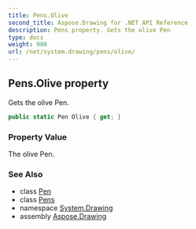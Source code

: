 ```yaml
---
title: Pens.Olive
second_title: Aspose.Drawing for .NET API Reference
description: Pens property. Gets the olive Pen
type: docs
weight: 980
url: /net/system.drawing/pens/olive/
---
```

## Pens.Olive property

Gets the olive Pen.

```csharp
public static Pen Olive { get; }
```

### Property Value

The olive Pen.

### See Also

* class [Pen](../../pen/)
* class [Pens](../)
* namespace [System.Drawing](../../pens/)
* assembly [Aspose.Drawing](../../../)


